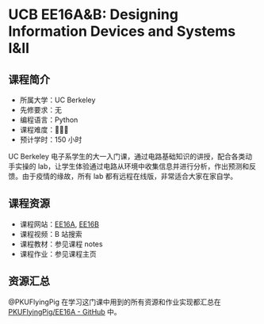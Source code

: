 # UCB EE16A&B: Designing Information Devices and Systems I&II

## 课程简介

- 所属大学：UC Berkeley
- 先修要求：无
- 编程语言：Python
- 课程难度：🌟🌟🌟
- 预计学时：150 小时

UC Berkeley 电子系学生的大一入门课，通过电路基础知识的讲授，配合各类动手实操的 lab，让学生体验通过电路从环境中收集信息并进行分析，作出预测和反馈。由于疫情的缘故，所有 lab 都有远程在线版，非常适合大家在家自学。

## 课程资源

- 课程网站：[EE16A](https://inst.eecs.berkeley.edu/~ee16a/su20/), [EE16B](https://eecs16b.org/)
- 课程视频：B 站搜索
- 课程教材：参见课程 notes
- 课程作业：参见课程主页

## 资源汇总

@PKUFlyingPig 在学习这门课中用到的所有资源和作业实现都汇总在 [PKUFlyingPig/EE16A - GitHub](https://github.com/PKUFlyingPig/EE16A) 中。
